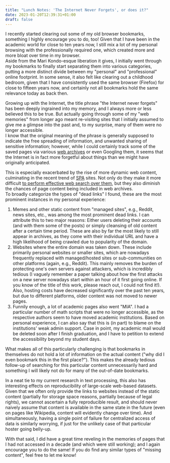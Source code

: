 ```yaml
---
title: "Lunch Notes: 'The Internet Never Forgets', or does it?"
date: 2023-01-20T12:39:31+01:00
draft: false
---
```


I recently started clearing out some of my old browser bookmarks, something I highly encourage you to do, too!
Given that I have been in the academic world for close to ten years now, I still mix a lot of my personal browsing with the professionally required one, which created more and more bloat over time in my browser.  
Aside from the Mari Kondo-esque liberation it gives, I initially went through my bookmarks to finally start separating them into various categories, putting a more distinct divide between my "personal" and "professional" online footprint.
In some sense, it also felt like clearing out a childhood bedroom, given that I have consistently used the same browser (Firefox) for close to fifteen years now, and certainly not all bookmarks hold the same relevance today as back then.

Growing up with the Internet, the title phrase "the Internet never forgets" has been deeply ingrained into my memory, and I always more or less believed this to be true.
But actually going through some of my "web memories" from longer ago meant re-visiting sites that I initially assumed to give me a glimpse into the past and, to my surprise, many of them were no longer accessible.  
I know that the original meaning of the phrase is generally supposed to indicate the free spreading of information, and unwanted sharing of sensitive information; however, while I could certainly track some of the saved pages via various [web archives](https://archive.org/) or even Googling them, it seems that the Internet is in fact more forgetful about things than we might have originally anticipated.

This is especially exacerbated by the rise of more dynamic web content, culminating in the recent trend of [SPA](https://en.wikipedia.org/wiki/Single-page_application) sites. Not only do they make it more difficult [to perform effective web search over them](https://seranking.com/blog/single-page-application-seo/), but they also diminish the chances of page content being included in web archives.  
To broadly categorize the types of "dead links" I found, these are the most prominent instances in my personal experience:

  1. Memes and other static content from "managed sites", e.g., Reddit, news sites, etc., was among the most prominent dead links. I can attribute this to two major reasons: Either users deleting their accounts (and with them some of the posts) or simply cleansing of old content after a certain time period. These are also by far the most likely to still appear in archives, as they come with their individual URL and have a high likelihood of being crawled due to popularity of the domain.
  2. Websites where the entire domain was taken down. These include primarily personal websites or smaller sites, which are nowadays frequently replaced with managed/hosted sites or sub-communities on other platforms (again, e.g., Reddit). This mainly removes the burden of protecting one's own servers against attackers, which is incredibly tedious (I vaguely remember a paper talking about how the first attacks on a new server nowadays start within an hour of it first going online. If you know of the title of this work, please reach out, I could not find it!). Also, hosting costs have decreased significantly over the past ten years, but due to different platforms, older content was not moved to newer pages.
  3. Funnily enough, a lot of academic pages also went "MIA". I had a particular number of math scripts that were no longer accessible, as the respective authors seem to have moved academic institutions. Based on personal experience, I can also say that this is (in part) to blame on the institutions' weak admin support. Case in point, my academic mail would be deleted soon after I finish graduation, and I have to petition to extend the accessibility beyond my student days.


What makes all of this particularly challenging is that bookmarks in themselves do not hold a lot of information on the actual content ("why did I even bookmark this in the first place?"). This makes the already tedious follow-up of searching for this particular content unnecessarily hard and something I will likely not do for many of the out-of-date bookmarks.

In a neat tie to my current research in text processing, this also has interesting effects on reproducibility of large-scale web-based datasets. Given that we often only provide the links to websites instead of the static content (partially for storage space reasons, partially because of legal rights), we cannot ascertain a fully reproducible result, and should never naively assume that content is available in the same state in the future (even on pages like Wikipedia, content will evidently change over time). And simultaneously, having a single point of failure for centralized access of data is similarly worrying, if just for the unlikely case of that particular hoster going belly-up.

With that said, I did have a great time reveling in the memories of pages that I had not accessed in a decade (and which were still working); and I again encourage you to do the same! If you do find any similar types of "missing content", feel free to let me know!